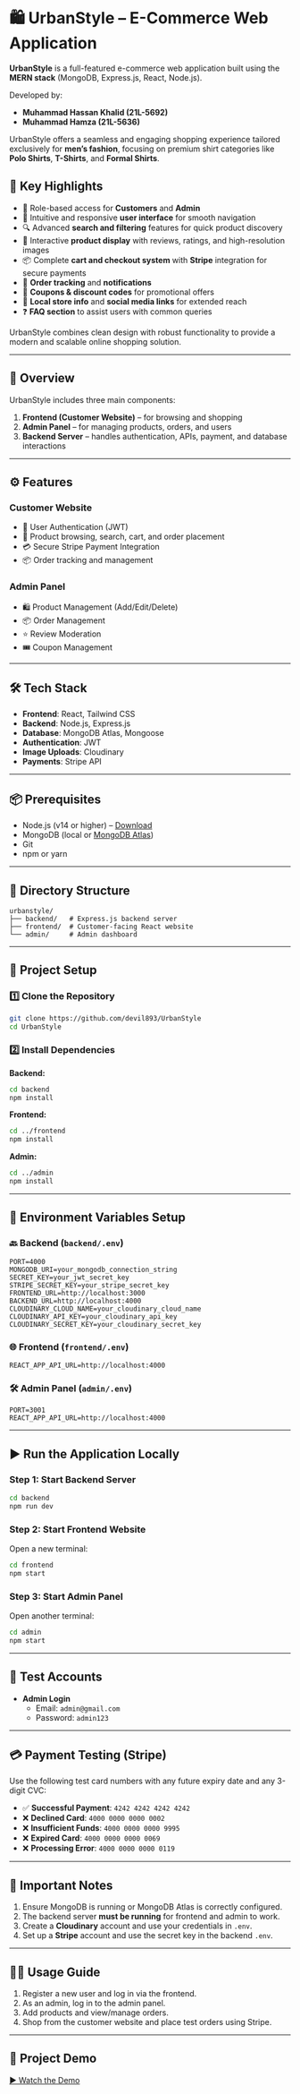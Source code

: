 # 🛍️ UrbanStyle – E-Commerce Web Application

**UrbanStyle** is a full-featured e-commerce web application built using the **MERN stack** (MongoDB, Express.js, React, Node.js).

Developed by:
- **Muhammad Hassan Khalid (21L-5692)**
- **Muhammad Hamza (21L-5636)**

UrbanStyle offers a seamless and engaging shopping experience tailored exclusively for **men’s fashion**, focusing on premium shirt categories like **Polo Shirts**, **T-Shirts**, and **Formal Shirts**.

## 🔑 Key Highlights
- 🎯 Role-based access for **Customers** and **Admin**
- 🧭 Intuitive and responsive **user interface** for smooth navigation
- 🔍 Advanced **search and filtering** features for quick product discovery
- 🛒 Interactive **product display** with reviews, ratings, and high-resolution images
- 📦 Complete **cart and checkout system** with **Stripe** integration for secure payments
- 🚚 **Order tracking** and **notifications**
- 💸 **Coupons & discount codes** for promotional offers
- 🏬 **Local store info** and **social media links** for extended reach
- ❓ **FAQ section** to assist users with common queries

UrbanStyle combines clean design with robust functionality to provide a modern and scalable online shopping solution.

---

## 🚀 Overview

UrbanStyle includes three main components:
1. **Frontend (Customer Website)** – for browsing and shopping
2. **Admin Panel** – for managing products, orders, and users
3. **Backend Server** – handles authentication, APIs, payment, and database interactions

---

## ⚙️ Features

### Customer Website
- 🔐 User Authentication (JWT)
- 🛒 Product browsing, search, cart, and order placement
- 💳 Secure Stripe Payment Integration
- 📦 Order tracking and management

### Admin Panel
- 🛍️ Product Management (Add/Edit/Delete)
- 📦 Order Management
- ⭐ Review Moderation
- 🎟️ Coupon Management

---

## 🛠️ Tech Stack

- **Frontend**: React, Tailwind CSS
- **Backend**: Node.js, Express.js
- **Database**: MongoDB Atlas, Mongoose
- **Authentication**: JWT
- **Image Uploads**: Cloudinary
- **Payments**: Stripe API

---

## 📦 Prerequisites

- Node.js (v14 or higher) – [Download](https://nodejs.org/)
- MongoDB (local or [MongoDB Atlas](https://www.mongodb.com/cloud/atlas))
- Git
- npm or yarn

---

## 📁 Directory Structure

```
urbanstyle/
├── backend/   # Express.js backend server
├── frontend/  # Customer-facing React website
└── admin/     # Admin dashboard
```

---

## 🔧 Project Setup

### 1️⃣ Clone the Repository
```bash
git clone https://github.com/devil893/UrbanStyle
cd UrbanStyle
```

### 2️⃣ Install Dependencies

**Backend:**
```bash
cd backend
npm install
```

**Frontend:**
```bash
cd ../frontend
npm install
```

**Admin:**
```bash
cd ../admin
npm install
```

---

## 🔐 Environment Variables Setup

### 🔙 Backend (`backend/.env`)
```env
PORT=4000
MONGODB_URI=your_mongodb_connection_string
SECRET_KEY=your_jwt_secret_key
STRIPE_SECRET_KEY=your_stripe_secret_key
FRONTEND_URL=http://localhost:3000
BACKEND_URL=http://localhost:4000
CLOUDINARY_CLOUD_NAME=your_cloudinary_cloud_name
CLOUDINARY_API_KEY=your_cloudinary_api_key
CLOUDINARY_SECRET_KEY=your_cloudinary_secret_key
```

### 🌐 Frontend (`frontend/.env`)
```env
REACT_APP_API_URL=http://localhost:4000
```

### 🛠️ Admin Panel (`admin/.env`)
```env
PORT=3001
REACT_APP_API_URL=http://localhost:4000
```

---

## ▶️ Run the Application Locally

### Step 1: Start Backend Server
```bash
cd backend
npm run dev
```

### Step 2: Start Frontend Website
Open a new terminal:
```bash
cd frontend
npm start
```

### Step 3: Start Admin Panel
Open another terminal:
```bash
cd admin
npm start
```

---

## 🧪 Test Accounts

- **Admin Login**
  - Email: `admin@gmail.com`
  - Password: `admin123`

---

## 💳 Payment Testing (Stripe)

Use the following test card numbers with any future expiry date and any 3-digit CVC:

- ✅ **Successful Payment**: `4242 4242 4242 4242`
- ❌ **Declined Card**: `4000 0000 0000 0002`
- ❌ **Insufficient Funds**: `4000 0000 0000 9995`
- ❌ **Expired Card**: `4000 0000 0000 0069`
- ❌ **Processing Error**: `4000 0000 0000 0119`

---

## 📌 Important Notes

1. Ensure MongoDB is running or MongoDB Atlas is correctly configured.
2. The backend server **must be running** for frontend and admin to work.
3. Create a **Cloudinary** account and use your credentials in `.env`.
4. Set up a **Stripe** account and use the secret key in the backend `.env`.

---

## 👨‍💻 Usage Guide

1. Register a new user and log in via the frontend.
2. As an admin, log in to the admin panel.
3. Add products and view/manage orders.
4. Shop from the customer website and place test orders using Stripe.

---

## 🎥 Project Demo

[▶️ Watch the Demo](https://github.com/user-attachments/assets/17517652-4292-4b62-a446-79680293cd91)
